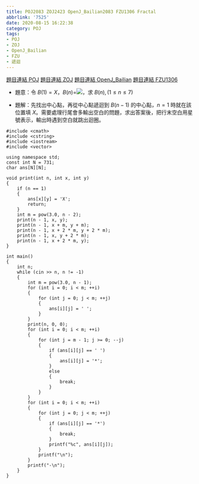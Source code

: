 ```yaml
---
title: POJ2083 ZOJ2423 OpenJ_Bailian2083 FZU1306 Fractal
abbrlink: '7525'
date: 2020-08-15 16:22:38
category: POJ
tags:
- POJ
- ZOJ
- OpenJ_Bailian
- FZU
- 遞迴
---
```

[題目連結 POJ](http://poj.org/problem?id=2083)
[題目連結 ZOJ](https://zoj.pintia.cn/problem-sets/91827364500/problems/91827365922)
[題目連結 OpenJ_Bailian](http://bailian.openjudge.cn/practice/2083?lang=en_US)
[題目連結 FZU1306](http://acm.fzu.edu.cn/problem.php?pid=1306)
* 題意：令 $B(1)=X$，$B(n)=$![](https://i.imgur.com/sP5uXtK.png)，求 $B(n),(1\leq n\leq 7)$
<!-- more -->
* 題解：先找出中心點，再從中心點遞迴到 $B(n-1)$ 的中心點，$n=1$ 時就在該位置填 $X$。需要處理行尾會多輸出空白的問題，求出答案後，把行末空白用星號表示，輸出時遇到空白就跳出迴圈。
```cpp=
#include <cmath>
#include <cstring>
#include <iostream>
#include <vector>

using namespace std;
const int N = 731;
char ans[N][N];

void print(int n, int x, int y)
{
    if (n == 1)
    {
        ans[x][y] = 'X';
        return;
    }
    int m = pow(3.0, n - 2);
    print(n - 1, x, y);
    print(n - 1, x + m, y + m);
    print(n - 1, x + 2 * m, y + 2 * m);
    print(n - 1, x, y + 2 * m);
    print(n - 1, x + 2 * m, y);
}

int main()
{
    int n;
    while (cin >> n, n != -1)
    {
        int m = pow(3.0, n - 1);
        for (int i = 0; i < m; ++i)
        {
            for (int j = 0; j < m; ++j)
            {
                ans[i][j] = ' ';
            }
        }
        print(n, 0, 0);
        for (int i = 0; i < m; ++i)
        {
            for (int j = m - 1; j >= 0; --j)
            {
                if (ans[i][j] == ' ')
                {
                    ans[i][j] = '*';
                }
                else
                {
                    break;
                }
            }
        }
        for (int i = 0; i < m; ++i)
        {
            for (int j = 0; j < m; ++j)
            {
                if (ans[i][j] == '*')
                {
                    break;
                }
                printf("%c", ans[i][j]);
            }
            printf("\n");
        }
        printf("-\n");
    }
}
```